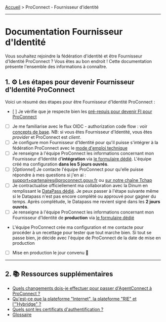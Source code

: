 [Accueil](README.md) > ProConnect - Fournisseur d'identité

---

# Documentation Fournisseur d'Identité

Vous souhaitez rejoindre la fédération d'identité et être Fournisseur d'Identité ProConnect ? Vous êtes au bon endroit ! Cette documentation présente l'ensemble des informations à connaître.

## 1. ⚙️ Les étapes pour devenir Fournisseur d'Identité ProConnect

Voici un résumé des étapes pour être Fournisseur d'Identité ProConnect :

- [ ] Je vérifie que je respecte bien les [pré-requis pour devenir FI pour ProConnect](./prerequis-fi.md)
- [ ] Je me familiarise avec le flux OIDC - authorization code flow : voir [concepts de base](../resources/flux_oidc.md). NB: si vous êtes Fournisseur d'Identité, vous êtes _provider_ et ProConnect est _client_.
- [ ] Je configure mon Fournisseur d'Identité pour qu'il puisse s'intégrer à la fédération ProConnect avec le [mode d'emploi technique](./configuration.md)
- [ ] Je renseigne à l'équipe ProConnect les informations concernant mon Fournisseur d'Identité d'**intégration** via [le formulaire dédié](https://www.demarches-simplifiees.fr/commencer/demande-creation-fi-fca). L'équipe créé ma configuration **dans les 5 jours ouvrés**.
- [ ] [_Optionnel_] Je contacte l'équipe ProConnect pour qu'elle puisse répondre à mes questions si j'en ai : support+partenaires@proconnect.gouv.fr ou [sur notre chaîne Tchap](https://www.tchap.gouv.fr/#/room/!kBghcRpyMNThkFQjdW:agent.dinum.tchap.gouv.fr)
- [ ] Je contractualise officiellement ma collaboration avec la Dinum en remplissant le [DataPass dédié](https://datapass.api.gouv.fr/agent-connect-fi). Je peux passer à l'étape suivante même si le Datapass n'est pas encore complété ou approuvé pour gagner du temps.  Après complétude, le Datapass me revient signé dans les **2 jours ouvrés**.
- [ ] Je renseigne à l'équipe ProConnect les informations concernant mon Fournisseur d'Identité de **production** via [le formulaire dédié](https://www.demarches-simplifiees.fr/commencer/demande-creation-fi-fca)
- L'équipe ProConnect crée ma configuration et me contacte pour procéder à un recettage pour tester que tout marche bien. Si tout se passe bien, je décide avec l'équipe de ProConnect de la date de mise en production
- [ ] Mise en production le jour convenu 🚀

---

## 2. 📚 Ressources supplémentaires

- [Quels changements dois-je effectuer pour passer d'AgentConnect à ProConnect ?](./changement-agentconnect-proconnect-fi.md)
- [Qu'est-ce que la plateforme "Internet", la plateforme "RIE" et l'"Hybridge" ?](./plateformes_fi.md)
- [Quels sont les certificats d'authentification ?](./certificats_fi.md)
- [Glossaire](../resources/glossaire.md)

